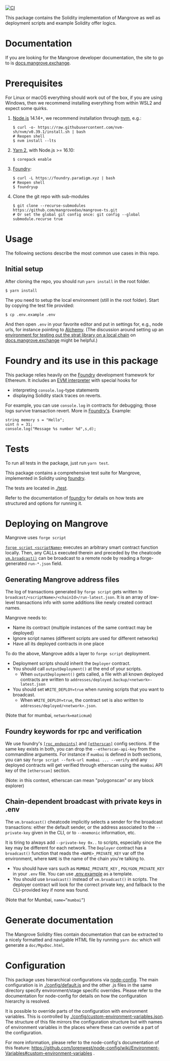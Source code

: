 [![CI](https://github.com/mangrovedao/mangrove-core/actions/workflows/node.js.yml/badge.svg)](https://github.com/mangrovedao/mangrove-core/actions/workflows/node.js.yml)

This package contains the Solidity implementation of Mangrove as well as deployment scripts and example Solidity offer logics.

# Documentation

If you are looking for the Mangrove developer documentation, the site to go to is [docs.mangrove.exchange](https://docs.mangrove.exchange).

# Prerequisites

For Linux or macOS everything should work out of the box, if you are using Windows, then we recommend installing everything from within WSL2 and expect some quirks.

1. [Node.js](https://nodejs.org/en/) 14.14+, we recommend installation through [nvm](https://github.com/nvm-sh/nvm#installing-and-updating), e.g.:

    ```shell
    $ curl -o- https://raw.githubusercontent.com/nvm-sh/nvm/v0.39.1/install.sh | bash
    # Reopen shell
    $ nvm install --lts
    ```

2. [Yarn 2](https://yarnpkg.com/getting-started/install), with Node.js >= 16.10:

    ```shell
    $ corepack enable
    ```

3. [Foundry](https://book.getfoundry.sh/getting-started/installation.html):

    ```shell
    $ curl -L https://foundry.paradigm.xyz | bash
    # Reopen shell
    $ foundryup
    ```

4. Clone the git repo with sub-modules

    ```shell
    $ git clone --recurse-submodules https://github.com/mangrovedao/mangrove-ts.git
    # Or set the global git config once: git config --global submodule.recurse true
    ```

# Usage

The following sections describe the most common use cases in this repo.

## Initial setup

After cloning the repo, you should run `yarn install` in the root folder.

```shell
$ yarn install
```

The you need to setup the local environment (still in the root folder). Start by copying the test file provided:

```shell
$ cp .env.example .env
```

And then open `.env` in your favorite editor and put in settings for, e.g., node urls, for instance pointing to [Alchemy](https://www.alchemy.com/). (The discussion around setting up an [environment for testing out the strat library on a local chain](https://docs.mangrove.exchange/strat-lib/getting-started/preparation#local-chain) on [docs.mangrove.exchange](https://docs.mangrove.exchange) might be helpful.)

# Foundry and its use in this package

This package relies heavily on the [Foundry](https://book.getfoundry.sh/) development framework for Ethereum. It includes an [EVM interpreter](https://github.com/gakonst/ethers-rs) with special hooks for

- interpreting `console.log`-type statements
- displaying Solidity stack traces on reverts.

For example, you can use `console.log` in contracts for debugging; those logs survive transaction revert. More in [Foundry's](https://book.getfoundry.sh/reference/forge-std/console-log?highlight=console#console-logging). Example:

```
string memory s = "Hello";
uint n = 31;
console.log("Message %s number %d",s,d);
```

# Tests

To run all tests in the package, just run `yarn test`.

This package contains a comprehensive test suite for Mangrove, implemented in Solidity using [foundry](https://book.getfoundry.sh/index.html).

The tests are located in [./test](./test).

Refer to the documentation of [foundry](https://book.getfoundry.sh/index.html) for details on how tests are structured and options for running it.

# Deploying on Mangrove

Mangrove uses `forge script`

[`forge script <scriptName>`](https://book.getfoundry.sh/reference/forge/forge-script) executes an arbitrary smart contract function locally. Then, any CALLs executed therein and preceded by the cheatcode [`vm.broadcast()`](https://book.getfoundry.sh/cheatcodes/broadcast) can be broadcast to a remote node by reading a forge-generated `run-*.json` field.

## Generating Mangrove address files

The log of transactions generated by `forge script` gets written to `broadcast/<scriptName>/<chainId>/run-latest.json`. It is an array of low-level transactions info with some additions like newly created contract names.

Mangrove needs to:

- Name its contract (multiple instances of the same contract may be deployed)
- Ignore script names (different scripts are used for different networks)
- Have all its deployed contracts in one place

To do the above, Mangrove adds a layer to `forge script` deployment.

- Deployment scripts should inherit the `Deployer` contract.
- You should call `outputDeployment()` at the end of your scripts.
  - When `outputDeployment()` gets called, a file with all known deployed contracts are written to `addresses/deployed.backup/<network>-latest.json`
- You should set `WRITE_DEPLOY=true` when running scripts that you want to broadcast.
  - When `WRITE_DEPLOY=true`, the contract set is also written to `addresses/deployed/<network>.json`.

(Note that for mumbai, `network=maticmum`)

## Foundry keywords for rpc and verification

We use foundry's [`[rpc_endpoints]`](https://book.getfoundry.sh/cheatcodes/rpc#examples) and [`[etherscan]`](https://book.getfoundry.sh/reference/config/etherscan?highlight=etherscan#etherscan) config sections. If the same key exists in both, you can drop the `--etherscan-api-key` from the commandline arguments. For instance if `mumbai` is defined in both sections, you can say `forge script --fork-url mumbai ... --verify` and any deployed contracts will get verified through etherscan using the `mumbai` API key of the `[etherscan]` section.

(Note: in this context, etherscan can mean "polygonscan" or any block explorer)

## Chain-dependent broadcast with private keys in .env

The `vm.broadcast()` cheatcode implicitly selects a sender for the broadcast transactions: either the default sender, or the address associated to the `--private-key` given in the CLI, or to `--mnemonic` information, etc.

It is tiring to always add `--private-key 0x..` to scripts, especially since the key may be different for each network. The `Deployer` contract has a `broadcast()` function that reads the `<NAME>_PRIVATE_KEY` var off the environment, where `NAME` is the name of the chain you're talking to.

- You should have vars such as `MUMBAI_PRIVATE_KEY` , `POLYGON_PRIVATE_KEY` in your `.env` file. You can use [.env.example](.env.example) as a template.
- You should use `broadcast()` instead of `vm.broadcast()` in scripts. The deployer contract will look for the correct private key, and fallback to the CLI-provided key if none was found.

(Note that for Mumbai, `name=”mumbai”`)

# Generate documentation

The Mangrove Solidity files contain documentation that can be extracted to a nicely formatted and navigable HTML file by running `yarn doc` which will generate a `doc/MgvDoc.html`.

# Configuration

This package uses hierarchical configurations via [node-config](https://github.com/lorenwest/node-config). The main configuration is in [./config/default.js](./config/default.js) and the other .js files in the same directory specify environment/stage specific overrides. Please refer to the documentation for node-config for details on how the configuration hierarchy is resolved.

It is possible to override parts of the configuration with environment variables. This is controlled by [./config/custom-environment-variables.json](./config/custom-environment-variables.json). The structure of this file mirrors the configuration structure but with names of environment variables in the places where these can override a part of the configuration.

For more information, please refer to the node-config's documentation of this feature: https://github.com/lorenwest/node-config/wiki/Environment-Variables#custom-environment-variables .
